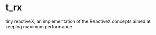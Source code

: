 # t_rx
tiny reactiveX, an implementation of the ReactiveX concepts aimed at keeping maximum performance
